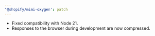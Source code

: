 ```yaml
---
'@shopify/mini-oxygen': patch
---
```


- Fixed compatibility with Node 21.
- Responses to the browser during development are now compressed.
